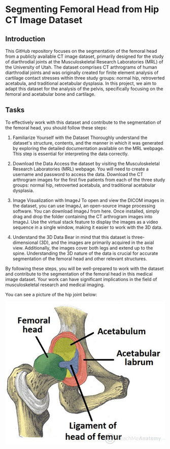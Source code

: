 # Segmenting Femoral Head from Hip CT Image Dataset

## Introduction
This GitHub repository focuses on the segmentation of the femoral head from a publicly available CT image dataset, primarily designed for the study of diarthrodial joints at the Musculoskeletal Research Laboratories (MRL) of the University of Utah. The dataset comprises CT arthrograms of human diarthrodial joints and was originally created for finite element analysis of cartilage contact stresses within three study groups: normal hip, retroverted acetabula, and traditional acetabular dysplasia. In this project, we aim to adapt this dataset for the analysis of the pelvis, specifically focusing on the femoral and acetabular bone and cartilage.

## Tasks
To effectively work with this dataset and contribute to the segmentation of the femoral head, you should follow these steps:

1. Familiarize Yourself with the Dataset
Thoroughly understand the dataset's structure, contents, and the manner in which it was generated by exploring the detailed documentation available on the MRL webpage. This step is essential for interpreting the data correctly.

2. Download the Data
Access the dataset by visiting the Musculoskeletal Research Laboratories (MRL) webpage. You will need to create a username and password to access the data. Download the CT arthrogram images for the first five patients from each of the three study groups: normal hip, retroverted acetabula, and traditional acetabular dysplasia.

3. Image Visualization with ImageJ
To open and view the DICOM images in the dataset, you can use ImageJ, an open-source image processing software. You can download ImageJ from here. Once installed, simply drag and drop the folder containing the CT arthrogram images into ImageJ. Use the virtual stack feature to display the images as a video sequence in a single window, making it easier to work with the 3D data.

4. Understand the 3D Data
Bear in mind that this dataset is three-dimensional (3D), and the images are primarily acquired in the axial view. Additionally, the images cover both legs and extend up to the spine. Understanding the 3D nature of the data is crucial for accurate segmentation of the femoral head and other relevant structures.

By following these steps, you will be well-prepared to work with the dataset and contribute to the segmentation of the femoral head in this medical image dataset. Your work can have significant implications in the field of musculoskeletal research and medical imaging.

You can see a picture of the hip joint below:

![Alt Text](img/femoral_head.jpeg)

